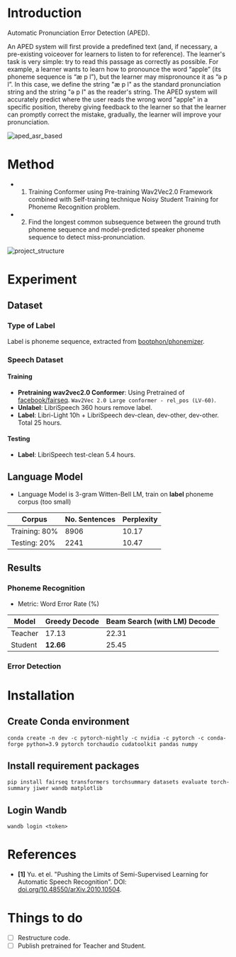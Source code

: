# Introduction

Automatic Pronunciation Error Detection (APED).

An APED system will first provide a predefined text (and, if necessary, a pre-existing voiceover for learners to listen to for reference). The learner's task is very simple: try to read this passage as correctly as possible. For example, a learner wants to learn how to pronounce the word “apple” (its phoneme sequence is “æ p l”), but the learner may mispronounce it as “ə p l”. In this case, we define the string "æ p l" as the standard pronunciation string and the string "ə p l" as the reader's string. The APED system will accurately predict where the user reads the wrong word "apple" in a specific position, thereby giving feedback to the learner so that the learner can promptly correct the mistake, gradually, the learner will improve your pronunciation.

![aped_asr_based](https://user-images.githubusercontent.com/30165828/211220506-ff92e3e7-e42b-4146-902f-98c94a71569b.png)

# Method

- 1. Training Conformer using Pre-training Wav2Vec2.0 Framework combined with Self-training technique Noisy Student Training for Phoneme Recognition problem.

- 2. Find the longest common subsequence between the ground truth phoneme sequence and model-predicted speaker phoneme sequence to detect miss-pronunciation.

![project_structure](https://user-images.githubusercontent.com/30165828/211220527-67ff9432-30a8-45df-bac2-57072624c1eb.png)

# Experiment

## Dataset

### Type of Label

Label is phoneme sequence, extracted from [bootphon/phonemizer](https://github.com/bootphon/phonemizer).

### Speech Dataset

#### Training
- **Pretraining wav2vec2.0 Conformer**: Using Pretrained of [facebook/fairseq](https://github.com/facebookresearch/fairseq/tree/main/examples/wav2vec#wav2vec-20). `Wav2Vec 2.0 Large conformer - rel_pos (LV-60)`.
- **Unlabel**: LibriSpeech 360 hours remove label.
- **Label**: Libri-Light 10h + LibriSpeech dev-clean, dev-other, dev-other. Total 25 hours.

#### Testing
- **Label**: LibriSpeech test-clean 5.4 hours.

## Language Model
- Language Model is 3-gram Witten-Bell LM, train on **label** phoneme corpus (too small)

| Corpus | No. Sentences | Perplexity |
| --- | --- | --- |
| Training: $80$% | 8906 | 10.17 | 
| Testing: $20$% | 2241 | 10.47 |

## Results

### Phoneme Recognition

- Metric: Word Error Rate (%)

| Model | Greedy Decode | Beam Search (with LM) Decode |
| --- | --- | --- |
| Teacher | $17.13$ | $22.31$ |
| Student | **$12.66$** | $25.45$ |

### Error Detection

# Installation

## Create Conda environment 

`conda create -n dev -c pytorch-nightly -c nvidia -c pytorch -c conda-forge python=3.9 pytorch torchaudio cudatoolkit pandas numpy`

## Install requirement packages

`pip install fairseq transformers torchsummary datasets evaluate torch-summary jiwer wandb matplotlib`

## Login Wandb 

`wandb login <token>`

# References

- **[1]** Yu. et el. "Pushing the Limits of Semi-Supervised Learning for Automatic Speech Recognition". DOI: [doi.org/10.48550/arXiv.2010.10504](https://doi.org/10.48550/arXiv.2010.10504).

# Things to do

- [ ] Restructure code.
- [ ] Publish pretrained for Teacher and Student.

<!-- wandb login 2cfd4b5c7e2828d412e5f871efea3a4c582efe18 -->
